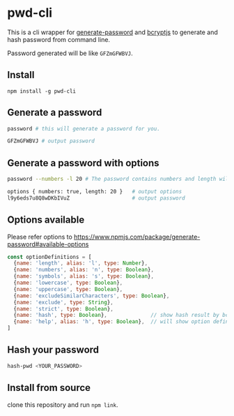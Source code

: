 # pwd-cli

This is a cli wrapper for [generate-password](https://www.npmjs.com/package/generate-password) and [bcryptjs](https://www.npmjs.com/package/bcryptjs) to generate and hash password from command line.

Password generated will be like `GFZmGFWBVJ`.

## Install

```npm
npm install -g pwd-cli
```

## Generate a password

```bash
password # this will generate a password for you.
```

```bash
GFZmGFWBVJ # output password
```

## Generate a password with options

```bash
password --numbers -l 20 # The password contains numbers and length will be 20
```

```bash
options { numbers: true, length: 20 }   # output options
l9y6eds7u8Q8wDKbIVuZ                    # output password
```

## Options available

Please refer options to https://www.npmjs.com/package/generate-password#available-options

```js options
const optionDefinitions = [
  {name: 'length', alias: 'l', type: Number},
  {name: 'numbers', alias: 'n', type: Boolean},
  {name: 'symbols', alias: 's', type: Boolean},
  {name: 'lowercase', type: Boolean},
  {name: 'uppercase', type: Boolean},
  {name: 'excludeSimilarCharacters', type: Boolean},
  {name: 'exclude', type: String},
  {name: 'strict', type: Boolean},
  {name: 'hash', type: Boolean},              // show hash result by bcrypt as well.
  {name: 'help', alias: 'h', type: Boolean},  // will show option definitions and not generate password.
]
```

## Hash your password

```bash
hash-pwd <YOUR_PASSWORD>
```

## Install from source

clone this repository and run `npm link`.

